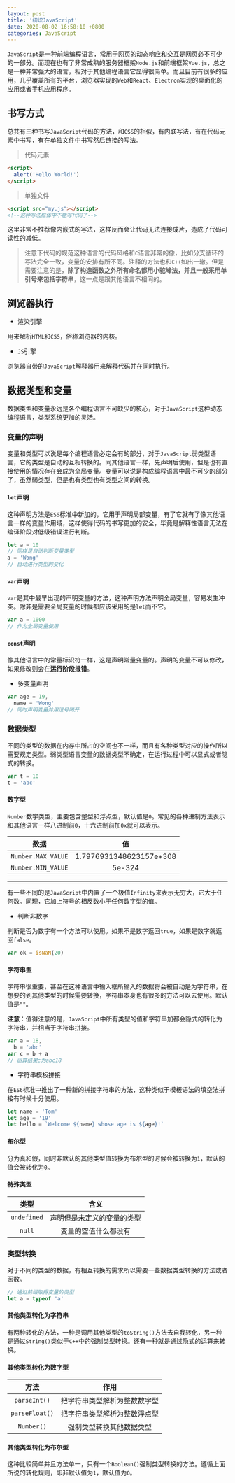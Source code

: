 ```yaml
---
layout: post
title: '初识JavaScript'
date: 2020-08-02 16:58:10 +0800
categories: JavaScript
---
```


`JavaScript`是一种前端编程语言，常用于网页的动态响应和交互是网页必不可少的一部分。而现在也有了非常成熟的服务器框架`Node.js`和前端框架`Vue.js`，总之是一种非常强大的语言，相对于其他编程语言它显得很简单。而且目前有很多的应用，几乎覆盖所有的平台，浏览器实现的`Web`和`React`、`Electron`实现的桌面化的应用或者手机应用程序。

## 书写方式

总共有三种书写`JavaScript`代码的方法，和`CSS`的相似，有内联写法，有在代码元素中书写，有在单独文件中书写然后链接的写法。

> 代码元素

```html
<script>
  alert('Hello World!')
</script>
```

> 单独文件

```html
<script src="my.js"></script>
<!--这种写法框体中不能写代码了-->
```

这里非常不推荐像内嵌式的写法，这样反而会让代码无法连接成片，造成了代码可读性的减低。

> 注意下代码的规范这种语言的代码风格和`C`语言非常的像，比如分支循环的写法完全一致，变量的安排有所不同。注释的方法也和`C++`如出一辙。但是需要注意的是，**除了构造函数之外所有命名都用小驼峰法，并且一般采用单引号来包括字符串**，这一点是跟其他语言不相同的。

## 浏览器执行

- 渲染引擎

用来解析`HTML`和`CSS`，俗称浏览器的内核。

- `JS`引擎

浏览器自带的`JavaScript`解释器用来解释代码并在同时执行。

## 数据类型和变量

数据类型和变量永远是各个编程语言不可缺少的核心，对于`JavaScript`这种动态编程语言，类型系统更加的灵活。

### 变量的声明

变量和类型可以说是每个编程语言必定会有的部分，对于`JavaScript`弱类型语言，它的类型是自动的互相转换的。同其他语言一样，先声明后使用，但是也有直接使用的情况存在会成为全局变量。变量可以说是构成编程语言中最不可少的部分了，虽然弱类型，但是也有类型也有类型之间的转换。

#### `let`声明

这种声明方法是`ES6`标准中新加的，它用于声明局部变量，有了它就有了像其他语言一样的变量作用域，这样使得代码的书写更加的安全，毕竟是解释性语言无法在编译阶段对低级错误进行判断。

```javascript
let a = 10
// 同样是自动判断变量类型
a = 'Wong'
// 自动进行类型的变化
```

#### `var`声明

`var`是其中最早出现的声明变量的方法，这种声明方法声明全局变量，容易发生冲突。除非是需要全局变量的时候都应该采用的是`let`而不它。

```javascript
var a = 1000
// 作为全局变量使用
```

#### `const`声明

像其他语言中的常量标识符一样，这是声明常量变量的。声明的变量不可以修改，如果修改则会在**运行阶段报错**。

- 多变量声明

```javascript
var age = 19,
  name = 'Wong'
// 同时声明变量并用逗号隔开
```

### 数据类型

不同的类型的数据在内存中所占的空间也不一样，而且有各种类型对应的操作所以需要规定类型。弱类型语言变量的数据类型不确定，在运行过程中可以显式或者隐式的转换。

```javascript
var t = 10
t = 'abc'
```

#### 数字型

`Number`数字类型，主要包含整型和浮点型，默认值是`0`。常见的各种进制方法表示和其他语言一样八进制前`0`，十六进制前加`0x`就可以表示。

|        数据        |           值            |
| :----------------: | :---------------------: |
| `Number.MAX_VALUE` | 1.7976931348623157e+308 |
| `Number.MIN_VALUE` |         5e-324          |

---

有一些不同的是`JavaScript`中内置了一个极值`Infinity`来表示无穷大，它大于任何数。同理，它加上符号的相反数小于任何数字型的值。

- 判断非数字

判断是否为数字有一个方法可以使用。如果不是数字返回`true`，如果是数字就返回`false`。

```javascript
var ok = isNaN(20)
```

#### 字符串型

字符串很重要，甚至在这种语言中输入框所输入的数据将会被自动是为字符串，在想要的到其他类型的时候需要转换，字符串本身也有很多的方法可以去使用。默认值是`""`。

**注意**：值得注意的是，`JavaScript`中所有类型的值和字符串加都会隐式的转化为字符串，并相当于字符串拼接。

```javascript
var a = 18,
  b = 'abc'
var c = b + a
// 运算结果c为abc18
```

- 字符串模板拼接

在`ES6`标准中推出了一种新的拼接字符串的方法，这种类似于模板语法的填空法拼接有时候十分使用。

```javascript
let name = 'Tom'
let age = '19'
let hello = `Welcome ${name} whose age is ${age}!`
```

#### 布尔型

分为真和假，同时非默认的其他类型值转换为布尔型的时候会被转换为`1`，默认的值会被转化为`0`。

#### 特殊类型

|    类型     |            含义            |
| :---------: | :------------------------: |
| `undefined` | 声明但是未定义的变量的类型 |
|   `null`    |    变量的空值什么都没有    |

### 类型转换

对于不同的类型的数据，有相互转换的需求所以需要一些数据类型转换的方法或者函数。

```javascript
// 通过前缀取得变量的类型
let a = typeof 'a'
```

#### 其他类型转化为字符串

有两种转化的方法，一种是调用其他类型的`toString()`方法去自我转化，另一种是通过`String()`类似于`C++`中的强制类型转换。还有一种就是通过隐式的运算来转换。

#### 其他类型转化为数字型

|      方法      |             作用             |
| :------------: | :--------------------------: |
|  `parseInt()`  | 把字符串类型解析为整数数字型 |
| `parseFloat()` | 把字符串类型解析为整数浮点型 |
|   `Number()`   |   强制类型转换其他数据类型   |

#### 其他类型转化为布尔型

这种比较简单并且方法单一，只有一个`Boolean()`强制类型转换的方法。遵循上面所说的转化规则，即非默认值为`1`，默认值为`0`。
